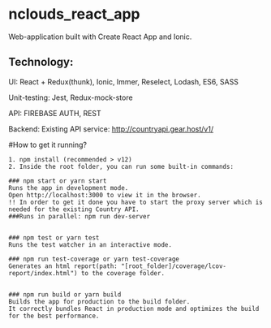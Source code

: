 # nclouds_react_app

Web-application built with Create React App and Ionic.

## Technology:

UI: React + Redux(thunk), Ionic, Immer, Reselect, Lodash, ES6, SASS

Unit-testing: Jest, Redux-mock-store

API: FIREBASE AUTH, REST

Backend: Existing API service: http://countryapi.gear.host/v1/

#How to get it running?

    1. npm install (recommended > v12)
    2. Inside the root folder, you can run some built-in commands:

    ### npm start or yarn start
    Runs the app in development mode.
    Open http://localhost:3000 to view it in the browser.
    !! In order to get it done you have to start the proxy server which is needed for the existing Country API.
    ###Runs in parallel: npm run dev-server


    ### npm test or yarn test
    Runs the test watcher in an interactive mode.

    ### npm run test-coverage or yarn test-coverage
    Generates an html report(path: "[root_folder]/coverage/lcov-report/index.html") to the coverage folder.


    ### npm run build or yarn build
    Builds the app for production to the build folder.
    It correctly bundles React in production mode and optimizes the build for the best performance.
